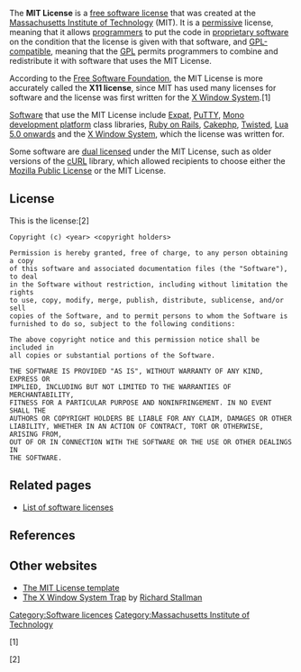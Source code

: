 The **MIT License** is a [free software license](Free_software "wikilink") that was created at the [Massachusetts Institute of Technology](Massachusetts_Institute_of_Technology "wikilink") (MIT). It is a [permissive](permissive_software_license "wikilink") license, meaning that it allows [programmers](Programmer "wikilink") to put the code in [proprietary software](proprietary_software "wikilink") on the condition that the license is given with that software, and [GPL-compatible](GNU_General_Public_License#Compatibility_and_multi-licensing "wikilink"), meaning that the [GPL](GPL "wikilink") permits programmers to combine and redistribute it with software that uses the MIT License.

According to the [Free Software Foundation](Free_Software_Foundation "wikilink"), the MIT License is more accurately called the **X11 license**, since MIT has used many licenses for software and the license was first written for the [X Window System](X_Window_System "wikilink").[1]

[Software](Software "wikilink") that use the MIT License include [Expat](Expat_(XML) "wikilink"), [PuTTY](PuTTY "wikilink"), [Mono development platform](Mono_(software) "wikilink") class libraries, [Ruby on Rails](Ruby_on_Rails "wikilink"), [Cakephp](Cakephp "wikilink"), [Twisted](Twisted_(software) "wikilink"), [Lua 5.0 onwards](Lua_Programming_Language "wikilink") and the [X Window System](X_Window_System "wikilink"), which the license was written for.

Some software are [dual licensed](dual_license "wikilink") under the MIT License, such as older versions of the [cURL](cURL "wikilink") library, which allowed recipients to choose either the [Mozilla Public License](Mozilla_Public_License "wikilink") or the MIT License.

## License

This is the license:[2]

    Copyright (c) <year> <copyright holders>

    Permission is hereby granted, free of charge, to any person obtaining a copy
    of this software and associated documentation files (the "Software"), to deal
    in the Software without restriction, including without limitation the rights
    to use, copy, modify, merge, publish, distribute, sublicense, and/or sell
    copies of the Software, and to permit persons to whom the Software is
    furnished to do so, subject to the following conditions:

    The above copyright notice and this permission notice shall be included in
    all copies or substantial portions of the Software.

    THE SOFTWARE IS PROVIDED "AS IS", WITHOUT WARRANTY OF ANY KIND, EXPRESS OR
    IMPLIED, INCLUDING BUT NOT LIMITED TO THE WARRANTIES OF MERCHANTABILITY,
    FITNESS FOR A PARTICULAR PURPOSE AND NONINFRINGEMENT. IN NO EVENT SHALL THE
    AUTHORS OR COPYRIGHT HOLDERS BE LIABLE FOR ANY CLAIM, DAMAGES OR OTHER
    LIABILITY, WHETHER IN AN ACTION OF CONTRACT, TORT OR OTHERWISE, ARISING FROM,
    OUT OF OR IN CONNECTION WITH THE SOFTWARE OR THE USE OR OTHER DEALINGS IN
    THE SOFTWARE.

## Related pages

-   [List of software licenses](List_of_software_licenses "wikilink")

## References

## Other websites

-   [The MIT License template](http://www.opensource.org/licenses/mit-license.php)
-   [The X Window System Trap](http://www.gnu.org/philosophy/x.html) by [Richard Stallman](Richard_Stallman "wikilink")

[Category:Software licences](Category:Software_licences "wikilink") [Category:Massachusetts Institute of Technology](Category:Massachusetts_Institute_of_Technology "wikilink")

[1]

[2]
